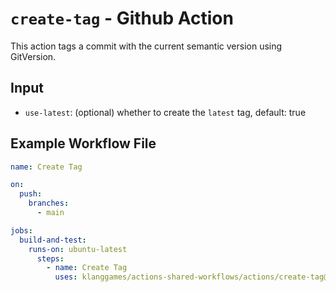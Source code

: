 # `create-tag` - **Github Action**

This action tags a commit with  the current semantic version using GitVersion.

## Input

* `use-latest`: (optional) whether to create the `latest` tag, default: true

## Example Workflow File

```yaml
name: Create Tag

on:
  push:
    branches:
      - main

jobs:
  build-and-test:
    runs-on: ubuntu-latest
      steps:
        - name: Create Tag
          uses: klanggames/actions-shared-workflows/actions/create-tag@main
```
